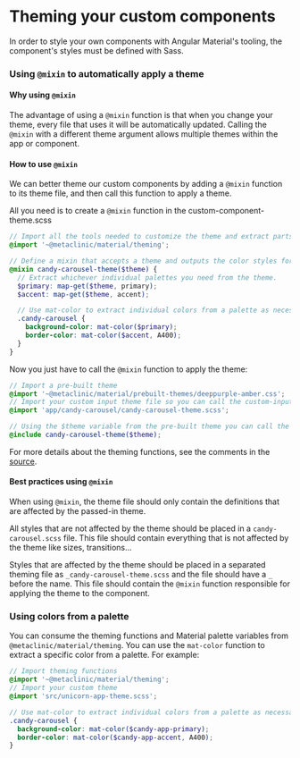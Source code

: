 # Theming your custom components
In order to style your own components with Angular Material's tooling, the component's styles must be defined with Sass.

### Using `@mixin` to automatically apply a theme

#### Why using `@mixin`
The advantage of using a `@mixin` function is that when you change your theme, every file that uses it will be automatically updated.
Calling the `@mixin` with a different theme argument allows multiple themes within the app or component.

#### How to use `@mixin`
We can better theme our custom components by adding a `@mixin` function to its theme file, and then call this function to apply a theme.

All you need is to create a `@mixin` function in the custom-component-theme.scss

```scss
// Import all the tools needed to customize the theme and extract parts of it
@import '~@metaclinic/material/theming';

// Define a mixin that accepts a theme and outputs the color styles for the component.
@mixin candy-carousel-theme($theme) {
  // Extract whichever individual palettes you need from the theme.
  $primary: map-get($theme, primary);
  $accent: map-get($theme, accent);

  // Use mat-color to extract individual colors from a palette as necessary.
  .candy-carousel {
    background-color: mat-color($primary);
    border-color: mat-color($accent, A400);
  }
}
```
Now you just have to call the `@mixin` function to apply the theme:

```scss
// Import a pre-built theme
@import '~@metaclinic/material/prebuilt-themes/deeppurple-amber.css';
// Import your custom input theme file so you can call the custom-input-theme function
@import 'app/candy-carousel/candy-carousel-theme.scss';

// Using the $theme variable from the pre-built theme you can call the theming function
@include candy-carousel-theme($theme);
```

For more details about the theming functions, see the comments in the
[source](https://github.com/angular/material2/blob/master/src/lib/core/theming/_theming.scss).

#### Best practices using `@mixin`
When using `@mixin`, the theme file should only contain the definitions that are affected by the passed-in theme.

All styles that are not affected by the theme should be placed in a `candy-carousel.scss` file. This file should contain everything that is not affected by the theme like sizes, transitions...

Styles that are affected by the theme should be placed in a separated theming file as `_candy-carousel-theme.scss` and the file should have a `_` before the name. This file should contain the `@mixin` function responsible for applying the theme to the component.


### Using colors from a palette
You can consume the theming functions and Material palette variables from `@metaclinic/material/theming`.
You can use the `mat-color` function to extract a specific color from a palette. For example:

```scss
// Import theming functions
@import '~@metaclinic/material/theming';
// Import your custom theme
@import 'src/unicorn-app-theme.scss';

// Use mat-color to extract individual colors from a palette as necessary.
.candy-carousel {
  background-color: mat-color($candy-app-primary);
  border-color: mat-color($candy-app-accent, A400);
}
```
